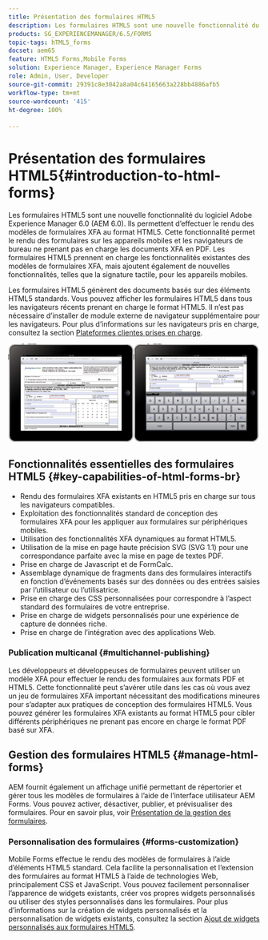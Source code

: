 ```yaml
---
title: Présentation des formulaires HTML5
description: Les formulaires HTML5 sont une nouvelle fonctionnalité du logiciel Adobe Experience Manager 6.0 (AEM 6.0). Ils permettent d’effectuer le rendu des modèles de formulaires XFA au format HTML5.
products: SG_EXPERIENCEMANAGER/6.5/FORMS
topic-tags: hTML5_forms
docset: aem65
feature: HTML5 Forms,Mobile Forms
solution: Experience Manager, Experience Manager Forms
role: Admin, User, Developer
source-git-commit: 29391c8e3042a8a04c64165663a228bb4886afb5
workflow-type: tm+mt
source-wordcount: '415'
ht-degree: 100%

---
```


# Présentation des formulaires HTML5{#introduction-to-html-forms}

Les formulaires HTML5 sont une nouvelle fonctionnalité du logiciel Adobe Experience Manager 6.0 (AEM 6.0). Ils permettent d’effectuer le rendu des modèles de formulaires XFA au format HTML5. Cette fonctionnalité permet le rendu des formulaires sur les appareils mobiles et les navigateurs de bureau ne prenant pas en charge les documents XFA en PDF. Les formulaires HTML5 prennent en charge les fonctionnalités existantes des modèles de formulaires XFA, mais ajoutent également de nouvelles fonctionnalités, telles que la signature tactile, pour les appareils mobiles.

Les formulaires HTML5 génèrent des documents basés sur des éléments HTML5 standards. Vous pouvez afficher les formulaires HTML5 dans tous les navigateurs récents prenant en charge le format HTML5. Il n’est pas nécessaire d’installer de module externe de navigateur supplémentaire pour les navigateurs. Pour plus d’informations sur les navigateurs pris en charge, consultez la section [Plateformes clientes prises en charge](https://adobe.com/go/learn_aemforms_supportedplatforms_63_fr).

![Aperçu du formulaire HTML5](do-not-localize/mobile_form_on_an_ipad_date_14.png)

## Fonctionnalités essentielles des formulaires HTML5 {#key-capabilities-of-html-forms-br}

* Rendu des formulaires XFA existants en HTML5 pris en charge sur tous les navigateurs compatibles.
* Exploitation des fonctionnalités standard de conception des formulaires XFA pour les appliquer aux formulaires sur périphériques mobiles.
* Utilisation des fonctionnalités XFA dynamiques au format HTML5.
* Utilisation de la mise en page haute précision SVG (SVG 1.1) pour une correspondance parfaite avec la mise en page de textes PDF.
* Prise en charge de Javascript et de FormCalc.
* Assemblage dynamique de fragments dans des formulaires interactifs en fonction d’événements basés sur des données ou des entrées saisies par l’utilisateur ou l’utilisatrice.
* Prise en charge des CSS personnalisées pour correspondre à l’aspect standard des formulaires de votre entreprise.
* Prise en charge de widgets personnalisés pour une expérience de capture de données riche.
* Prise en charge de l’intégration avec des applications Web.

### Publication multicanal {#multichannel-publishing}

Les développeurs et développeuses de formulaires peuvent utiliser un modèle XFA pour effectuer le rendu des formulaires aux formats PDF et HTML5. Cette fonctionnalité peut s’avérer utile dans les cas où vous avez un jeu de formulaires XFA important nécessitant des modifications mineures pour s’adapter aux pratiques de conception des formulaires HTML5. Vous pouvez générer les formulaires XFA existants au format HTML5 pour cibler différents périphériques ne prenant pas encore en charge le format PDF basé sur XFA.

## Gestion des formulaires HTML5 {#manage-html-forms}

AEM fournit également un affichage unifié permettant de répertorier et gérer tous les modèles de formulaires à l’aide de l’interface utilisateur AEM Forms. Vous pouvez activer, désactiver, publier, et prévisualiser des formulaires. Pour en savoir plus, voir [Présentation de la gestion des formulaires](../../forms/using/introduction-managing-forms.md).

### Personnalisation des formulaires {#forms-customization}

Mobile Forms effectue le rendu des modèles de formulaires à l’aide d’éléments HTML5 standard. Cela facilite la personnalisation et l’extension des formulaires au format HTML5 à l’aide de technologies Web, principalement CSS et JavaScript. Vous pouvez facilement personnaliser l’apparence de widgets existants, créer vos propres widgets personnalisés ou utiliser des styles personnalisés dans les formulaires. Pour plus d’informations sur la création de widgets personnalisés et la personnalisation de widgets existants, consultez la section [Ajout de widgets personnalisés aux formulaires HTML5](../../forms/using/custom-widgets.md).
